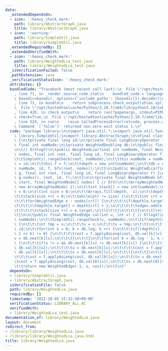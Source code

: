 ```yaml
---
data:
  _extendedDependsOn:
  - icon: ':heavy_check_mark:'
    path: library/AbstractGraph.java
    title: library/AbstractGraph.java
  - icon: ':warning:'
    path: library/SimpleUtil.java
    title: library/SimpleUtil.java
  _extendedRequiredBy: []
  _extendedVerifiedWith:
  - icon: ':heavy_check_mark:'
    path: library/WeightedLca_test.java
    title: library/WeightedLca_test.java
  _isVerificationFailed: false
  _pathExtension: java
  _verificationStatusIcon: ':heavy_check_mark:'
  attributes: {}
  bundledCode: "Traceback (most recent call last):\n  File \"/opt/hostedtoolcache/Python/3.10.7/x64/lib/python3.10/site-packages/onlinejudge_verify/documentation/build.py\"\
    , line 71, in _render_source_code_stat\n    bundled_code = language.bundle(stat.path,\
    \ basedir=basedir, options={'include_paths': [basedir]}).decode()\n  File \"/opt/hostedtoolcache/Python/3.10.7/x64/lib/python3.10/site-packages/onlinejudge_verify/languages/user_defined.py\"\
    , line 71, in bundle\n    return subprocess.check_output(shlex.split(command))\n\
    \  File \"/opt/hostedtoolcache/Python/3.10.7/x64/lib/python3.10/subprocess.py\"\
    , line 420, in check_output\n    return run(*popenargs, stdout=PIPE, timeout=timeout,\
    \ check=True,\n  File \"/opt/hostedtoolcache/Python/3.10.7/x64/lib/python3.10/subprocess.py\"\
    , line 524, in run\n    raise CalledProcessError(retcode, process.args,\nsubprocess.CalledProcessError:\
    \ Command '['false']' returned non-zero exit status 1.\n"
  code: "package library;\n\nimport java.util.*;\nimport java.util.function.*;\nimport\
    \ library.SimpleUtil;\nimport library.AbstractGraph;\n\nfinal class WeightedLca\
    \ {\n\tprivate final long id;\n\tprivate final LongBinaryOperator f;\n\tprivate\
    \ final int numNode;\n\tprivate WeightedDoubling db;\n\tpublic final int depth[];\n\
    \n\t// O(VlogV)\n\tpublic WeightedLca(final int numNode, final WeightedNode[]\
    \ nodes, final int root, final long id, final LongBinaryOperator f) {\n\t\tSimpleUtil.nonNegativeCheck(numNode);\n\
    \t\tSimpleUtil.rangeCheck(root, numNode);\n\t\tthis.numNode = numNode;\n\t\tthis.id\
    \ = id;\n\t\tthis.f = f;\n\t\tdepth = new int[numNode];\n\t\tdb = new WeightedDoubling(numNode,\
    \ numNode, id, f, bfs(root, nodes));\n\t}\n\tpublic WeightedLca(final WeightedGraph\
    \ g, final int root, final long id, final LongBinaryOperator f) {\n\t\tthis(g.numNode,\
    \ g.nodes(), root, id, f);\n\t}\n\n\tprivate final WeightedNode bfs(final int\
    \ start, final WeightedNode[] nodes) { // O(V)\n\t\tArrayWeightedNode edges =\
    \ new ArrayWeightedNode(-1);\n\t\tint stack[] = new int[numNode];\n\t\tint ptr\
    \ = 0;\n\t\tint size = 0;\n\n\t\tArrays.fill(depth, -1);\n\t\tdepth[start] = 0;\n\
    \t\tstack[size ++] = 0;\n\t\twhile(ptr != size) {\n\t\t\tint crt = stack[ptr ++];\n\
    \t\t\tfor(WeightedEdge e : nodes[crt]) {\n\t\t\t\tif(depth[e.target] == -1) {\n\
    \t\t\t\t\tdepth[e.target] = depth[crt] + 1;\n\t\t\t\t\tedges.add(e.reverse());\n\
    \t\t\t\t\tstack[size ++] = e.target;\n\t\t\t\t}\n\t\t\t}\n\t\t}\n\t\treturn edges;\n\
    \t}\n\n\tpublic final WeightedEdge cal(int u, int v) { // O(logV)\n\t\tSimpleUtil.rangeCheck(u,\
    \ numNode);\n\t\tSimpleUtil.rangeCheck(v, numNode);\n\t\tif(depth[u] > depth[v])\
    \ {\n\t\t\tint tmp = u;\n\t\t\tu = v;\n\t\t\tv = tmp;\n\t\t}\n\t\tlong cost =\
    \ id;\n\t\tfor(int k = 0; k < db.log; k ++) {\n\t\t\tif((depth[v] - depth[u] &\
    \ 1 << k) != 0) {\n\t\t\t\tcost = f.applyAsLong(cost, db.val[k][v]);\n\t\t\t\t\
    v = db.next[k][v];\n\t\t\t}\n\t\t}\n\t\tfor(int k = db.log - 1; k >= 0; k --)\
    \ {\n\t\t\tif(u != v && db.next[k][u] != db.next[k][v]) {\n\t\t\t\tcost = f.applyAsLong(cost,\
    \ db.val[k][u]);\n\t\t\t\tu = db.next[k][u];\n\t\t\t\tcost = f.applyAsLong(cost,\
    \ db.val[k][v]);\n\t\t\t\tv = db.next[k][v];\n\t\t\t}\n\t\t}\n\t\tif(u != v) {\n\
    \t\t\tcost = f.applyAsLong(cost, db.val[0][u]);\n\t\t\tu = db.next[0][u];\n\t\t\
    \tcost = f.applyAsLong(cost, db.val[0][v]);\n\t\t\tv = db.next[0][v];\n\t\t}\n\
    \t\treturn new WeightedEdge(-1, u, cost);\n\t}\n}"
  dependsOn:
  - library/SimpleUtil.java
  - library/AbstractGraph.java
  isVerificationFile: false
  path: library/WeightedLca.java
  requiredBy: []
  timestamp: '2022-10-05 15:32:30+09:00'
  verificationStatus: LIBRARY_ALL_AC
  verifiedWith:
  - library/WeightedLca_test.java
documentation_of: library/WeightedLca.java
layout: document
redirect_from:
- /library/library/WeightedLca.java
- /library/library/WeightedLca.java.html
title: library/WeightedLca.java
---
```

